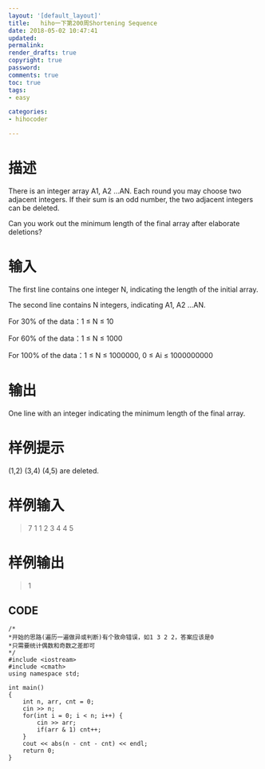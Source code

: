 ```yaml
---
layout: '[default_layout]'   
title:   hiho一下第200周Shortening Sequence         
date: 2018-05-02 10:47:41  
updated: 
permalink: 
render_drafts: true
copyright: true
password: 
comments: true
toc: true                  
tags:                        
- easy

categories:                  
- hihocoder

---
```

# 描述
There is an integer array A1, A2 ...AN. Each round you may choose two adjacent integers. If their sum is an odd number, the two adjacent integers can be deleted.

Can you work out the minimum length of the final array after elaborate deletions?
<!--more-->
# 输入
The first line contains one integer N, indicating the length of the initial array.

The second line contains N integers, indicating A1, A2 ...AN.

For 30% of the data：1 ≤ N ≤ 10

For 60% of the data：1 ≤ N ≤ 1000

For 100% of the data：1 ≤ N ≤ 1000000, 0 ≤ Ai ≤ 1000000000

# 输出
One line with an integer indicating the minimum length of the final array.

# 样例提示
(1,2) (3,4) (4,5) are deleted.

# 样例输入
>7
1 1 2 3 4 4 5

# 样例输出
>1

## CODE
```
/*
*开始的思路(遍历一遍做异或判断)有个致命错误，如1 3 2 2，答案应该是0
*只需要统计偶数和奇数之差即可
*/
#include <iostream>
#include <cmath>
using namespace std;

int main()
{
    int n, arr, cnt = 0;
    cin >> n;
    for(int i = 0; i < n; i++) {
        cin >> arr;
        if(arr & 1) cnt++;
    }
    cout << abs(n - cnt - cnt) << endl;
    return 0;
}
```